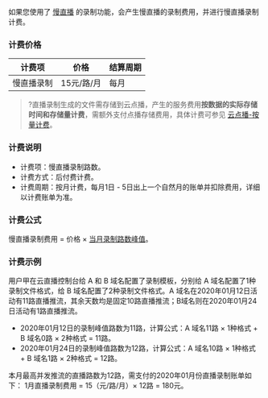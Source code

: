 如果您使用了 [慢直播](https://cloud.tencent.com/act/pro/lcb) 的录制功能，会产生慢直播的录制费用，并进行慢直播录制计费。

### 计费价格

| 计费项     | 价格       | 结算周期 |
| ---------- | ---------- | -------- |
| 慢直播录制 | 15元/路/月 | 每月     |

>?直播录制生成的文件需存储到云点播，产生的服务费用**按数据的实际存储时间和存储量计费**，需额外支付点播存储费用，具体计费可参见 [云点播-按量计费](https://cloud.tencent.com/document/product/266/14666#media_storage)。

### 计费说明

- 计费项：慢直播录制路数。
- 计费方式：后付费计费。
- 计费周期：按月计费，每月1日 - 5日出上一个自然月的账单并扣除费用，详细以计费账单为准。


### 计费公式

慢直播录制费用 = 价格  × [当月录制路数峰值](https://cloud.tencent.com/document/product/267/33542#record_que2)。

### 计费示例

用户甲在云直播控制台给 A 和 B 域名配置了录制模板，分别给 A 域名配置了1种录制文件格式，给 B 域名配置了2种录制文件格式。A 域名在2020年01月12日活动有11路直播推流，其余天数均是固定10路直播推流；B域名则在2020年01月24日活动有1路直播推流。

- 2020年01月12日的录制峰值路数为11路，计算公式：A 域名11路 × 1种格式 + B 域名0路 × 2种格式 = 11路。
- 2020年01月24日的录制峰值路数为12路，计算公式：A 域名10路 × 1种格式 + B 域名1路 × 2种格式 = 12路。

本月最高并发推流的直播路数为12路，需支付的2020年01月份直播录制账单如下：
1月直播录制费用 = 15（元/路/月）× 12路 = 180元。





